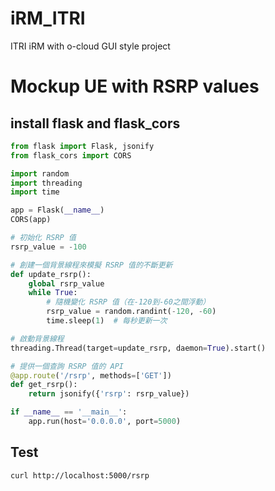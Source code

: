 # iRM_ITRI
ITRI iRM with o-cloud GUI style project

# Mockup UE with RSRP values
## install flask and flask_cors

```python
from flask import Flask, jsonify
from flask_cors import CORS

import random
import threading
import time

app = Flask(__name__)
CORS(app)

# 初始化 RSRP 值
rsrp_value = -100

# 創建一個背景線程來模擬 RSRP 值的不斷更新
def update_rsrp():
    global rsrp_value
    while True:
        # 隨機變化 RSRP 值（在-120到-60之間浮動）
        rsrp_value = random.randint(-120, -60)
        time.sleep(1)  # 每秒更新一次

# 啟動背景線程
threading.Thread(target=update_rsrp, daemon=True).start()

# 提供一個查詢 RSRP 值的 API
@app.route('/rsrp', methods=['GET'])
def get_rsrp():
    return jsonify({'rsrp': rsrp_value})

if __name__ == '__main__':
    app.run(host='0.0.0.0', port=5000)
```

## Test
```bash
curl http://localhost:5000/rsrp
```